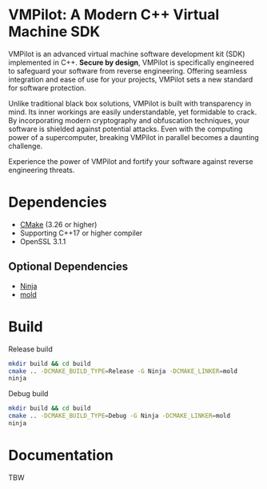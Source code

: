 # VMPilot: A Modern C++ Virtual Machine SDK

VMPilot is an advanced virtual machine software development kit (SDK) implemented in C++. **Secure by design**, VMPilot is specifically engineered to safeguard your software from reverse engineering. Offering seamless integration and ease of use for your projects, VMPilot sets a new standard for software protection.

Unlike traditional black box solutions, VMPilot is built with transparency in mind. Its inner workings are easily understandable, yet formidable to crack. By incorporating modern cryptography and obfuscation techniques, your software is shielded against potential attacks. Even with the computing power of a supercomputer, breaking VMPilot in parallel becomes a daunting challenge.

Experience the power of VMPilot and fortify your software against reverse engineering threats.

# Dependencies
- [CMake](https://cmake.org/download/) (3.26 or higher)
- Supporting C++17 or higher compiler
- OpenSSL 3.1.1

## Optional Dependencies
- [Ninja](https://github.com/ninja-build/ninja)
- [mold](https://github.com/rui314/mold)

# Build
Release build
```bash
mkdir build && cd build
cmake .. -DCMAKE_BUILD_TYPE=Release -G Ninja -DCMAKE_LINKER=mold
ninja
```

Debug build
```bash
mkdir build && cd build
cmake .. -DCMAKE_BUILD_TYPE=Debug -G Ninja -DCMAKE_LINKER=mold
ninja
```

# Documentation

TBW
